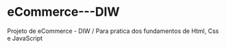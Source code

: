 # eCommerce---DIW
Projeto de eCommerce - DIW / Para pratica dos fundamentos de Html, Css e JavaScript
